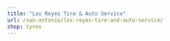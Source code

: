 ```yaml
---
title: "Los Reyes Tire & Auto Service"
url: /san-antonio/los-reyes-tire-and-auto-service/
shop: tyres
---
```

